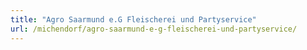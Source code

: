 ```yaml
---
title: "Agro Saarmund e.G Fleischerei und Partyservice"
url: /michendorf/agro-saarmund-e-g-fleischerei-und-partyservice/
---
```

